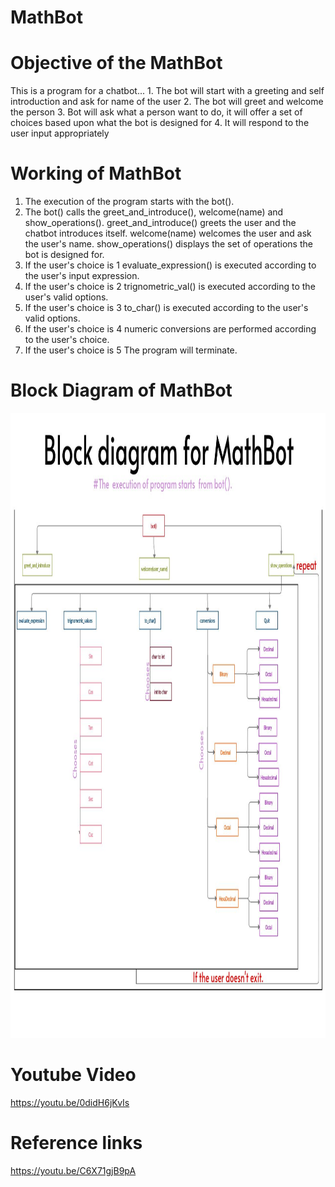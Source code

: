 # MathBot
 
# Objective of the MathBot
  This is a program for a chatbot...
    1. The bot will start with a greeting and self introduction and ask for name of the user
    2. The bot will greet and welcome the person
    3. Bot will ask what a person want to do, it will offer a set of choices based upon what the bot is designed for
    4. It will respond to the user input appropriately 
    
# Working of MathBot
1. The execution of the program starts with the bot().
2. The bot() calls the greet_and_introduce(), welcome(name) and show_operations().
      greet_and_introduce() greets the user and the chatbot introduces itself.
      welcome(name) welcomes the user and ask the user's name.
      show_operations() displays the set of operations the bot is designed for.
3. If the user's choice is 1
      evaluate_expression() is executed according to the user's input expression.
4. If the user's choice is 2
      trignometric_val() is executed according to the user's valid options.
5. If the user's choice is 3
      to_char() is executed according to the user's valid options.
6. If the user's choice is 4
      numeric conversions are performed according to the user's choice.
7. If the user's choice is 5
      The program will terminate.
      
# Block Diagram of MathBot 
<img src="BlockDig.jpeg" width="1000" height="1000">

# Youtube Video
https://youtu.be/0didH6jKvIs

# Reference links 
https://youtu.be/C6X71gjB9pA
